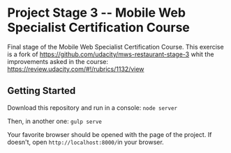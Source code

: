 # Project Stage 3 -- Mobile Web Specialist Certification Course

Final stage of the Mobile Web Specialist Certification Course.
This exercise is a fork of https://github.com/udacity/mws-restaurant-stage-3 whit the improvements asked in the course: https://review.udacity.com/#!/rubrics/1132/view

## Getting Started

Download this repository and run in a console:
```node server```

Then, in another one:
```gulp serve```

Your favorite browser should be opened with the page of the project. If doesn't, open `http://localhost:8000/`in your browser.